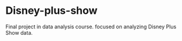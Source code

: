 # Disney-plus-show
Final project in data analysis course. focused on analyzing Disney Plus Show data.
